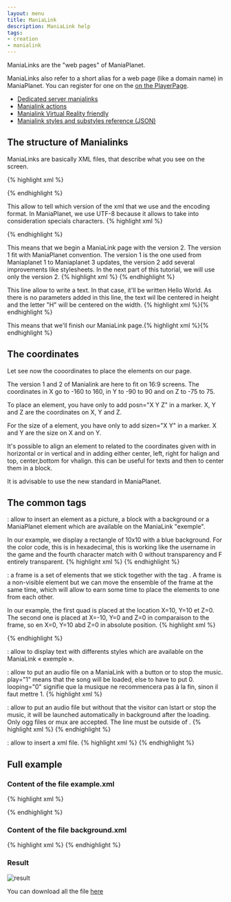 ```yaml
---
layout: menu
title: ManiaLink
description: ManiaLink help
tags:
- creation
- manialink
---
```


ManiaLinks are the "web pages" of ManiaPlanet.

ManiaLinks also refer to a short alias for a web page (like a domain name) in ManiaPlanet. You can register for one on the [on the PlayerPage][1]. 

* [Dedicated server manialinks][2]
* [Manialink actions][3]
* [Manialink Virtual Reality friendly][4]
* [Manialink styles and substyles reference (JSON)][5]

## The structure of Manialinks
ManiaLinks are basically XML files, that describe what you see on the screen. 

{% highlight xml %}
<?xml version="1.0" encoding="utf-8" standalone="yes" ?>
<manialink version="2">
<label text="Hello World!" />
</manialink>
{% endhighlight %}


This allow to tell which version of the xml that we use and the encoding format. In ManiaPlanet, we use UTF-8 because it allows to take into consideration specials characters.
{% highlight xml %}
<?xml version="1.0" encoding="utf-8" standalone="yes" ?>
{% endhighlight %}


This means that we begin a ManiaLink page with the version 2. The version 1 fit with ManiaPlanet convention.  The version 1 is the one used from Maniaplanet 1 to Maniaplanet 3 updates, the version 2 add several improvements like stylesheets. In the next part of this tutorial, we will use only the version 2.
{% highlight xml %}
<manialink version="2">
{% endhighlight %}


This line allow to write a text. In that case, it'll be written Hello World. As there is no parameters added in this line, the text wil lbe centered in height and the letter "H" will be centered on the width.
{% highlight xml %}<label text="Hello World!" />{% endhighlight %}


This means that we'll finish our ManiaLink page.{% highlight xml %}</manialink>{% endhighlight %}


## The coordinates
Let see now the cooordinates to place the elements on our page.


The version 1 and 2 of Manialink are here to fit on 16:9 screens. The coordinates in X go to -160 to 160, in Y to -90 to 90 and on Z to -75 to 75.

To place an element, you have only to add posn="X Y Z" in a marker. X, Y and Z are the coordinates on X, Y and Z.

For the size of a element, you have only to add sizen="X Y" in a marker. X and Y are the size on X and on Y.

It's possible to align an element to related to the coordinates given with <halign> in horizontal or <vhalign> in vertical and in adding either center, left, right for halign and top, center,bottom for vhalign. this can be useful for texts and then to center them in a block.

It is advisable to use the new standard in ManiaPlanet.

## The common tags

**<quad>** : allow to insert an element as a picture, a block with a background or a ManiaPlanet element which are available on the ManiaLink "exemple".

In our example, we display a rectangle of 10x10 with a blue background. For the color code, this is in hexadecimal, this is working like the username in the game and the fourth character match with 0 without transparency and F entirely transparent.
{% highlight xml %}
<quad posn="-10 0 0" sizen="10 10" bgcolor="00FA" />
{% endhighlight %}


**<frame>** : a frame is a set of elements that we stick together with the tag <frame>. A frame is a non-visible element but we can move the ensemble of the frame at the same time, which will allow to earn some time to place the elements to one from each other.

In our example, the first quad is placed at the location X=10, Y=10 et Z=0. The second one is placed at X=-10, Y=0 and Z=0 in comparaison to the frame, so en X=0, Y=10 abd Z=0 in absolute position.
{% highlight xml %}
<frame posn="10 10 0">
<quad sizen="10 10" bgcolor="F00A" />
<quad posn="-10 0 0" sizen="10 10" bgcolor="00FA" />
</frame>
{% endhighlight %}


**<label>** : allow to display text with differents styles which are available on the ManiaLink « exemple ».


**<audio>** : allow to put an audio file on a ManiaLink with a button or to stop the music. play="1" means that the song will be loaded, else to have to put 0.
looping="0" signifie que la musique ne recommencera pas à la fin, sinon il faut mettre 1.
{% highlight xml %}
<audio data="./audio.ogg" play="1" looping="0" />
{% endhighlight %}


**<music>** : allow to put an audio file but without that the visitor can lstart or stop the music, it will be launched automatically in background after the loading. Only ogg files or mux are accepted. The line must be outside of <frame>.
{% highlight xml %}
<music data="./music.ogg" />
{% endhighlight %}


**<include>** : allow to insert a xml file.
{% highlight xml %}
<include url="./page.xml" />
{% endhighlight %}


## Full example

### Content of the file example.xml

{% highlight xml %}
<?xml version="1.0" encoding="utf-8" standalone="yes" ?>
<manialink version="2">
<include url="./background.xml"/>
<quad posn="-80 45 1" sizen="160 90" style="Bgs1" substyle="BgWindow" />
<quad posn="-70 44 2" sizen="140 12" style="Bgs1" substyle="BgWindow2" />
<label posn="0 40 3" halign="center" text="$w$f00Bienvenue sur notre page de test" />
<label posn="0 30 2" halign="center" text="$h[Exemple]Voici un lien manialink$h" />
<label posn="0 20 2" halign="center" text="$l[www.maniaplanet.com]Voici un lien url vers le site www.maniaplanet.com$l" />
<label posn="0 0 2" halign="center" style="CardButtonMedium" text="Maniacode" manialink="Lien vers un maniacode" />
</manialink>
{% endhighlight %}


### Content of the file background.xml

{% highlight xml %}
<quad posn="-160 90 0" sizen="320 180" image="./background.jpg"/>
{% endhighlight %}


### Result

![result](img/Tutoriel_manialink.jpg)


You can download all the file [here][6]

[1]: https://player.maniaplanet.com/advanced/manialinks
[2]: server.html
[3]: actions.html
[4]: vr.html
[5]: styles.json
[6]: http://bczteam.com/~jonthekiller/Manialinks/Tutoriel_manialink.zip
